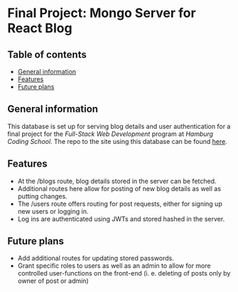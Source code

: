 # Final Project: Mongo Server for React Blog
## Table of contents
* [General information](#general-information)
* [Features](#features)
* [Future plans](#future-plans)

## General information
This database is set up for serving blog details and user authentication for a final project for the _Full-Stack Web Development_ program at _Hamburg Coding School_. The repo to the site using this database can be found [here](https://github.com/WatCodeDatCode/react-blog).

## Features
* At the /blogs route, blog details stored in the server can be fetched. 
* Additional routes here allow for posting of new blog details as well as putting changes. 
* The /users route offers routing for post requests, either for signing up new users or logging in. 
* Log ins are authenticated using JWTs and stored hashed in the server. 

## Future plans
* Add additional routes for updating stored passwords. 
* Grant specific roles to users as well as an admin to allow for more controlled user-functions on the front-end (i. e. deleting of posts only by owner of post or admin)

